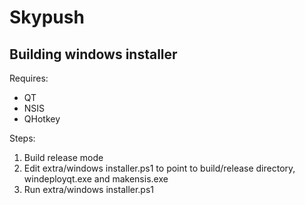# Skypush

## Building windows installer
Requires:
- QT
- NSIS
- QHotkey

Steps:
1. Build release mode
2. Edit extra/windows installer.ps1 to point to build/release directory, windeployqt.exe and makensis.exe
3. Run extra/windows installer.ps1
